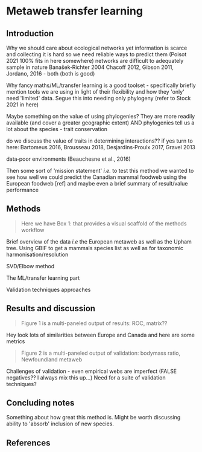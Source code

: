 # Metaweb transfer learning

## Introduction

Why we should care about ecological networks yet information 
is scarce and collecting it is hard so we need reliable ways 
to predict them (Poisot 2021 100% fits in here somewhere) networks are difficult to adequately sample in nature Banašek‐Richter 2004 Chacoff 2012, Gibson 2011, Jordano, 2016 - both (both is good)

Why fancy maths/ML/transfer learning is a good toolset - 
specifically briefly 
mention tools we are using in light of their flexibility and 
how they 'only' need 'limited' data. Segue this into needing 
only phylogeny (refer to Stock 2021 in here)

Maybe something on the value of using phylogenies? They are 
more readily available (and cover a greater geographic 
extent) AND phylogenies tell us a lot about the species - 
trait conservation

do we discuss the value of traits in determining interactions??
if yes turn to here: Bartomeus 2016, Brousseau 2018, 
Desjardins‐Proulx 2017, Gravel 2013

data‐poor environments (Beauchesne et al., 2016)

Then some sort of 'mission statement' *i.e.* to test this 
method we wanted to see how well we could predict the Canadian 
mammal foodweb using the European foodweb [ref]
and maybe even a brief 
summary of result/value performance

## Methods

> Here we have Box 1: that provides a visual scaffold of the 
> methods workflow

Brief overview of the data *i.e* the European metaweb as well 
as the Upham tree. Using GBIF to get a mammals species list as 
well as for taxonomic harmonisation/resolution

SVD/Elbow method

The ML/transfer learning part

Validation techniques approaches

## Results and discussion

> Figure 1 is a multi-paneled output of results: ROC, matrix??

Hey look lots of similarities between Europe and Canada and 
here are some metrics

> Figure 2 is a multi-paneled output of validation: bodymass 
> ratio, Newfoundland metaweb

Challenges of validation - even empirical webs are imperfect 
(FALSE negatives?? I always mix this up...) Need for a suite 
of validation techniques?

## Concluding notes

Something about how great this method is. Might be worth 
discussing ability to 'absorb' inclusion of new species. 

## References